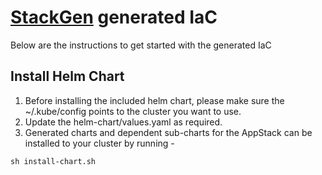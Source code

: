 # [StackGen](stackgen.com) generated IaC

Below are the instructions to get started with the generated IaC

## Install Helm Chart

1. Before installing the included helm chart, please make sure the ~/.kube/config points to the cluster you want to use.
2. Update the helm-chart/values.yaml as required.
3. Generated charts and dependent sub-charts for the AppStack can be installed to your cluster by running -

```
sh install-chart.sh
```
